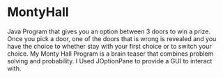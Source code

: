 # MontyHall
Java Program that gives you an option between 3 doors to win a prize. Once you pick a door, one of the doors that is wrong is revealed and you have the choice to whether stay with your first choice or to switch your choice. My Monty Hall Program is a brain teaser that combines problem solving and probability. I Used JOptionPane to provide a GUI to interact with.
